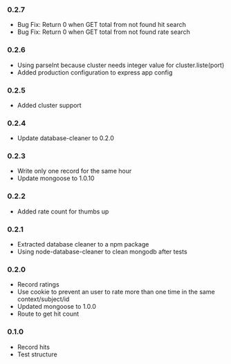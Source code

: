 ### 0.2.7
- Bug Fix: Return 0 when GET total from not found hit search
- Bug Fix: Return 0 when GET total from not found rate search

### 0.2.6
- Using parseInt because cluster needs integer value for cluster.liste(port)
- Added production configuration to express app config

### 0.2.5
- Added cluster support

### 0.2.4
- Update database-cleaner to 0.2.0

### 0.2.3
- Write only one record for the same hour
- Update mongoose to 1.0.10

### 0.2.2
- Added rate count for thumbs up

### 0.2.1
- Extracted database cleaner to a npm package
- Using node-database-cleaner to clean mongodb after tests

### 0.2.0
- Record ratings
- Use cookie to prevent an user to rate more than one time in the same context/subject/id
- Updated mongoose to 1.0.0
- Route to get hit count

### 0.1.0
- Record hits
- Test structure 

